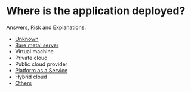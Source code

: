 # Where is the application deployed?

Answers, Risk and Explanations:

* [Unknown](./05-app-cross-cutting-concerns/appcccq05/exp01.md)<div class="risk-box unknown"></div>
* [Bare metal server](./05-app-cross-cutting-concerns/appcccq05/exp02.md)<div class="risk-box low"></div>
* Virtual machine<div class="risk-box low"></div>
* Private cloud<div class="risk-box low"></div>
* Public cloud provider<div class="risk-box low"></div>
* [Platform as a Service](./05-app-cross-cutting-concerns/appcccq05/exp06.md)<div class="risk-box medium"></div>
* Hybrid cloud<div class="risk-box low"></div>
* [Others](./05-app-cross-cutting-concerns/appcccq05/exp08.md)<div class="risk-box medium"></div>
